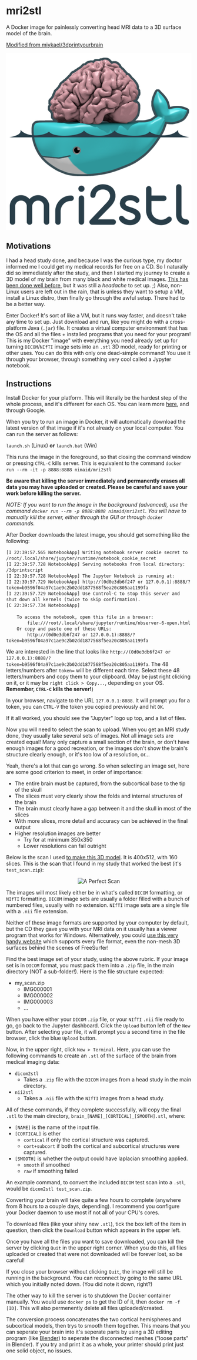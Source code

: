 # mri2stl
A Docker image for painlessly converting head MRI data to a 3D surface model of the brain.

[Modified from miykael/3dprintyourbrain](https://github.com/miykael/3dprintyourbrain)

<a href="https://www.thingiverse.com/thing:3632075/"><p align="center"><img src="https://github.com/nimaid/mri2stl/raw/master/images/mri2stl.png" width=600px /></p></a>

## Motivations
I had a head study done, and because I was the curious type, my doctor informed me I could get my medical records for free on a CD. So I naturally did so immediately after the study, and then I started my journey to create a 3D model of my brain from many black and white medical images. [This has been done well before](https://github.com/miykael/3dprintyourbrain), but it was still a *headache* to set up. ;) Also, non-Linux users are left out in the rain, that is unless they want to setup a VM, install a Linux distro, then finally go through the awful setup. There had to be a better way.

Enter Docker! It's sort of like a VM, but it runs way faster, and doesn't take any time to set up. Just download and run, like you might do with a cross-platform Java (`.jar`) file. It creates a virtual computer environment that has the OS and all the files + installed programs that you need for your program! This is my Docker "image" with everything you need already set up for turning `DICOM`/`NIfTI` image sets into an `.stl` 3D model, ready for printing or other uses. You can do this with only one dead-simple command! You use it through your browser, through something very cool called a Jypyter notebook.

## Instructions
Install Docker for your platform. This will literally be the hardest step of the whole process, and it's different for each OS. You can learn more [here](https://hub.docker.com/), and through Google.

When you try to run an image in Docker, it will automatically download the latest version of that image if it's not already on your local computer. You can run the server as follows:

`launch.sh` (Linux) **or** `launch.bat` (Win)

This runs the image in the foreground, so that closing the command window or pressing `CTRL-C` kills server. This is equivalent to the command `docker run --rm -it -p 8888:8888 nimaid/mri2stl`

**Be aware that killing the server immediately and permanently erases all data you may have uploaded or created. Please be careful and save your work before killing the server.**

*NOTE: If you want to run the image in the background (advanced), use the command `docker run --rm -p 8888:8888 nimaid/mri2stl`. You will have to manually kill the server, either through the GUI or through `docker` commands.*

After Docker downloads the latest image, you should get something like the following:
```
[I 22:39:57.565 NotebookApp] Writing notebook server cookie secret to /root/.local/share/jupyter/runtime/notebook_cookie_secret
[I 22:39:57.728 NotebookApp] Serving notebooks from local directory: /3dprintscript
[I 22:39:57.728 NotebookApp] The Jupyter Notebook is running at:
[I 22:39:57.729 NotebookApp] http://(0d0e3db6f247 or 127.0.0.1):8888/?token=b9596f04a97c1ae9c2b02dd1877568f5ea20c805aa1199fa
[I 22:39:57.729 NotebookApp] Use Control-C to stop this server and shut down all kernels (twice to skip confirmation).
[C 22:39:57.734 NotebookApp]

    To access the notebook, open this file in a browser:
        file:///root/.local/share/jupyter/runtime/nbserver-6-open.html
    Or copy and paste one of these URLs:
        http://(0d0e3db6f247 or 127.0.0.1):8888/?token=b9596f04a97c1ae9c2b02dd1877568f5ea20c805aa1199fa
```
We are interested in the line that looks like `http://(0d0e3db6f247 or 127.0.0.1):8888/?token=b9596f04a97c1ae9c2b02dd1877568f5ea20c805aa1199fa`. The 48 letters/numbers after `token=` will be different each time. Select these 48 letters/numbers and copy them to your clipboard. (May be just right clicking on it, or it may be `right click > Copy...`, depending on your OS. **Remember, `CTRL-C` kills the server!**)

In your browser, navigate to the URL `127.0.0.1:8888`. It will prompt you for a token, you can `CTRL-V` the token you copied previously and hit `OK`.

If it all worked, you should see the "Jupyter" logo up top, and a list of files.

Now you will need to select the scan to upload. When you get an MRI study done, they usually take several sets of images. Not all image sets are created equal! Many only capture a small section of the brain, or don't have enough images for a good recreation, or the images don't show the brain's structure clearly enough, or it's too low of a resolution, or...

Yeah, there's a lot that can go wrong. So when selecting an image set, here are some good criterion to meet, in order of importance:
* The entire brain must be captured, from the subcortical base to the tip of the skull
* The slices must very clearly show the folds and internal structures of the brain
* The brain must clearly have a gap between it and the skull in most of the slices
* With more slices, more detail and accuracy can be achieved in the final output
* Higher resolution images are better
  * Try for at minimum 350x350
  * Lower resolutions can fail outright

Below is the scan I used [to make this 3D model](https://www.thingiverse.com/thing:3610884). It is 400x512, with 160 slices. This is the scan that I found in my study that worked the best (it's `test_scan.zip`):

<p align="center"><img src="https://github.com/nimaid/mri2stl/raw/master/images/test_scan.gif" alt="A Perfect Scan" /></p>

The images will most likely either be in what's called `DICOM` formatting, or `NIfTI` formatting. `DICOM` image sets are usually a folder filled with a bunch of numbered files, usually with no extension. `NIfTI` image sets are a single file with a `.nii` file extension.

Neither of these image formats are supported by your computer by default, but the CD they gave you with your MRI data on it usually has a viewer program that works for Windows. Alternatively, you could [use this very handy website](http://bit.ly/PapayaViewer) which supports every file format, even the non-mesh 3D surfaces behind the scenes of FreeSurfer!

Find the best image set of your study, using the above rubric. If your image set is in `DICOM` format, you must pack them into a `.zip` file, in the main directory (NOT a sub-folder!). Here is the file structure expected:
* my_scan.zip
  * IMG000001
  * IMG000002
  * IMG000003
  * ...

When you have either your `DICOM` `.zip` file, or your `NIfTI` `.nii` file ready to go, go back to the Jupyter dashboard. Click the `Upload` button left of the `New` button. After selecting your file, it will prompt you a second time in the file browser, click the blue `Upload` button.

Now, in the upper right, click `New > Terminal`. Here, you can use the following commands to create an `.stl` of the surface of the brain from medical imaging data:
* `dicom2stl`
  * Takes a `.zip` file with the `DICOM` images from a head study in the main directory.
* `nii2stl`
  * Takes a `.nii` file with the `NIfTI` images from a head study.

All of these commands, if they complete successfully, will copy the final `.stl` to the main directory, `brain_[NAME]_[CORTICAL]_[SMOOTH].stl`, where:
* `[NAME]` is the name of the input file.
* `[CORTICAL]` is ether
  * `cortical` if only the cortical structure was captured.
  * `cort+subcort` if both the cortical and subcortical structures were captured.
* `[SMOOTH]` is whether the output could have laplacian smoothing applied.
  * `smooth` if smoothed
  * `raw` if smoothing failed

An example command, to convert the included `DICOM` test scan into a `.stl`, would be `dicom2stl test_scan.zip`.

Converting your brain will take quite a few hours to complete (anywhere from 8 hours to a couple days, depending). I recommend you configure your Docker daemon to use most if not all of your CPU's cores.

To download files (like your shiny new `.stl`), tick the box left of the item in question, then click the `Download` button which appears in the upper left.

Once you have all the files you want to save downloaded, you can kill the server by clicking `Quit` in the upper right corner. When you do this, all files uploaded or created that were not downloaded will be forever lost, so be careful!

If you close your browser without clicking `Quit`, the image will still be running in the background. You can reconnect by going to the same URL which you initially noted down. (You did note it down, right?)

The other way to kill the server is to shutdown the Docker container manually. You would use `docker ps` to get the ID of it, then `docker rm -f [ID]`. This will also permenently delete all files uploaded/created.

The conversion process concatenates the two cortical hemispheres and subcortical models, then trys to smooth them together. This means that you can seperate your brain into it's seperate parts by using a 3D editing program (like [Blender](https://www.blender.org/)) to seperate the disconnected meshes ("loose parts" in Blender). If you try and print it as a whole, your printer should print just one solid object, no issues.
